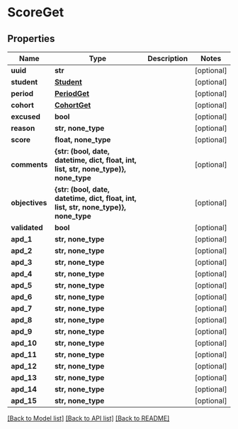 # ScoreGet

## Properties
Name | Type | Description | Notes
------------ | ------------- | ------------- | -------------
**uuid** | **str** |  | [optional] 
**student** | [**Student**](Student.md) |  | [optional] 
**period** | [**PeriodGet**](PeriodGet.md) |  | [optional] 
**cohort** | [**CohortGet**](CohortGet.md) |  | [optional] 
**excused** | **bool** |  | [optional] 
**reason** | **str, none_type** |  | [optional] 
**score** | **float, none_type** |  | [optional] 
**comments** | **{str: (bool, date, datetime, dict, float, int, list, str, none_type)}, none_type** |  | [optional] 
**objectives** | **{str: (bool, date, datetime, dict, float, int, list, str, none_type)}, none_type** |  | [optional] 
**validated** | **bool** |  | [optional] 
**apd_1** | **str, none_type** |  | [optional] 
**apd_2** | **str, none_type** |  | [optional] 
**apd_3** | **str, none_type** |  | [optional] 
**apd_4** | **str, none_type** |  | [optional] 
**apd_5** | **str, none_type** |  | [optional] 
**apd_6** | **str, none_type** |  | [optional] 
**apd_7** | **str, none_type** |  | [optional] 
**apd_8** | **str, none_type** |  | [optional] 
**apd_9** | **str, none_type** |  | [optional] 
**apd_10** | **str, none_type** |  | [optional] 
**apd_11** | **str, none_type** |  | [optional] 
**apd_12** | **str, none_type** |  | [optional] 
**apd_13** | **str, none_type** |  | [optional] 
**apd_14** | **str, none_type** |  | [optional] 
**apd_15** | **str, none_type** |  | [optional] 

[[Back to Model list]](../README.md#documentation-for-models) [[Back to API list]](../README.md#documentation-for-api-endpoints) [[Back to README]](../README.md)



